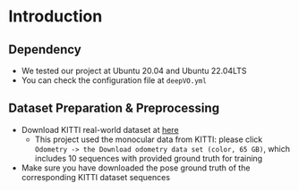 # Introduction
## Dependency
- We tested our project at Ubuntu 20.04 and Ubuntu 22.04LTS
- You can check the configuration file at `deepVO.yml`
## Dataset Preparation & Preprocessing
- Download KITTI real-world dataset at [here](https://www.cvlibs.net/datasets/kitti/)
   - This project used the monocular data from KITTI: please click `Odometry -> the Download odometry data set (color, 65 GB)`, which includes 10 sequences with provided ground truth for training
- Make sure you have downloaded the pose ground truth of the corresponding KITTI dataset sequences
      


